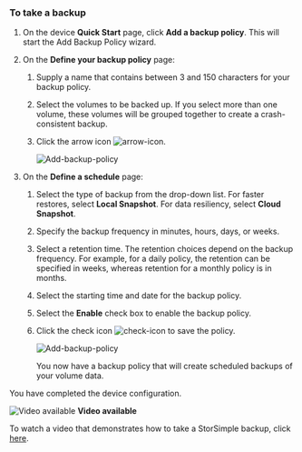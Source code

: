 <!--author=alkohli last changed: 9/17/15-->

### To take a backup
1. On the device **Quick Start** page, click **Add a backup policy**. This will start the Add Backup Policy wizard. 
2. On the **Define your backup policy** page:
   
   1. Supply a name that contains between 3 and 150 characters for your backup policy.
   2. Select the volumes to be backed up. If you select more than one volume, these volumes will be grouped together to create a crash-consistent backup.
   3. Click the arrow icon ![arrow-icon](./media/storsimple-take-backup/HCS_ArrowIcon-include.png). 
      
      ![Add-backup-policy](./media/storsimple-take-backup/HCS_AddBackupPolicyWizard1M-include.png)
3. On the **Define a schedule** page:
   
   1. Select the type of backup from the drop-down list. For faster restores, select **Local Snapshot**. For data resiliency, select **Cloud Snapshot**.
   2. Specify the backup frequency in minutes, hours, days, or weeks.
   3. Select a retention time. The retention choices depend on the backup frequency. For example, for a daily policy, the retention can be specified in weeks, whereas retention for a monthly policy is in months.
   4. Select the starting time and date for the backup policy.
   5. Select the **Enable** check box to enable the backup policy. 
   6. Click the check icon ![check-icon](./media/storsimple-take-backup/HCS_CheckIcon-include.png) to save the policy.
      
      ![Add-backup-policy](./media/storsimple-take-backup/HCS_AddBackupPolicyWizard2M-include.png)
      
      You now have a backup policy that will create scheduled backups of your volume data.

You have completed the device configuration. 

![Video available](./media/storsimple-take-backup/Video_icon.png) **Video available**

To watch a video that demonstrates how to take a StorSimple backup, click [here](https://azure.microsoft.com/documentation/videos/take-a-storsimple-backup/).


